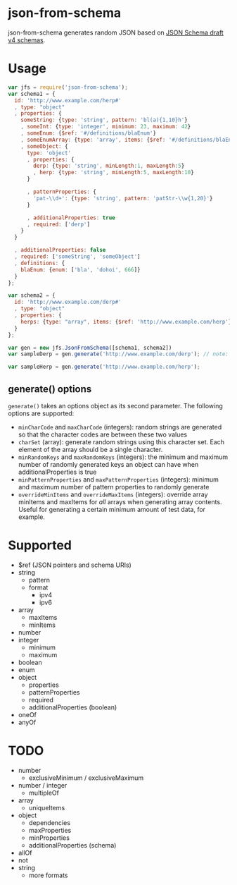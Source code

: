 # json-from-schema

json-from-schema generates random JSON based on [JSON Schema draft v4 schemas](http://json-schema.org).

# Usage

```javascript
var jfs = require('json-from-schema');
var schema1 = {
  id: 'http://www.example.com/herp#'
  , type: "object"
  , properties: {
    someString: {type: 'string', pattern: 'bl(a){1,10}h'}
    , someInt: {type: 'integer', minimum: 23, maximum: 42}
    , someEnum: {$ref: '#/definitions/blaEnum'}
    , someEnumArray: {type: 'array', items: {$ref: '#/definitions/blaEnum'}, minItems: 5, maxItems: 8}
    , someObject: {
      type: 'object'
      , properties: {
        derp: {type: 'string', minLength:1, maxLength:5}
        , herp: {type: 'string', minLength:5, maxLength:10}
      }

      , patternProperties: {
        'pat-\\d+': {type: 'string', pattern: 'patStr-\\w{1,20}'}
      }

      , additionalProperties: true
      , required: ['derp']
    }
  }

  , additionalProperties: false
  , required: ['someString', 'someObject']
  , definitions: {
    blaEnum: {enum: ['bla', 'dohoi', 666]}
  }
};

var schema2 = {
  id: 'http://www.example.com/derp#'
  , type: "object"
  , properties: {
    herps: {type: "array", items: {$ref: 'http://www.example.com/herp'}}
  }
};

var gen = new jfs.JsonFromSchema([schema1, schema2])
var sampleDerp = gen.generate('http://www.example.com/derp'); // note: no hash at the end

var sampleHerp = gen.generate('http://www.example.com/herp');

```

## generate() options

`generate()` takes an options object as its second parameter. The following options are supported:

* `minCharCode` and `maxCharCode` (integers): random strings are generated so that the character codes are between these two values
* `charSet` (array): generate random strings using this character set. Each element of the array should be a single character.
* `minRandomKeys` and `maxRandomKeys` (integers): the minimum and maximum number of randomly generated keys an object can have when additionalProperties is true
* `minPatternProperties` and `maxPatternProperties` (integers): minimum and maximum number of pattern properties to randomly generate
* `overrideMinItems` and `overrideMaxItems` (integers): override array minItems and maxItems for *all* arrays when generating array contents. Useful for generating a certain minimum amount of test data, for example.

# Supported

* $ref (JSON pointers and schema URIs)
* string
  * pattern
  * format
    * ipv4
    * ipv6
* array
  * maxItems
  * minItems
* number
* integer
  * minimum
  * maximum
* boolean
* enum
* object
  * properties
  * patternProperties
  * required
  * additionalProperties (boolean)
* oneOf
* anyOf

# TODO

* number
  * exclusiveMinimum / exclusiveMaximum
* number / integer
  * multipleOf
* array
  * uniqueItems
* object
  * dependencies
  * maxProperties
  * minProperties
  * additionalProperties (schema)
* allOf
* not
* string
  * more formats